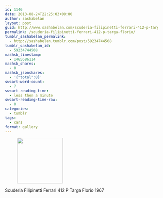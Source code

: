 ```yaml
---
id: 1146
date: 2013-08-24T22:25:03+00:00
author: sashabelan
layout: post
guid: http://www.sashabelan.com/scuderia-filipinetti-ferrari-412-p-targa-florio/
permalink: /scuderia-filipinetti-ferrari-412-p-targa-florio/
tumblr_sashabelan_permalink:
  - http://sashabelan.tumblr.com/post/59234744508
tumblr_sashabelan_id:
  - 59234744508
mashsb_timestamp:
  - 1465686114
mashsb_shares:
  - 0
mashsb_jsonshares:
  - '{"total":0}'
swcart-word-count:
  - 7
swcart-reading-time:
  - less then a minute
swcart-reading-time-raw:
  - 0
categories:
  - tumblr
tags:
  - cars
format: gallery
---
```

<div id='gallery-531' class='gallery galleryid-1146 gallery-columns-3 gallery-size-thumbnail'>
  <figure class='gallery-item'> 
  
  <div class='gallery-icon landscape'>
    <a href='http://www.sashabelan.ru/scuderia-filipinetti-ferrari-412-p-targa-florio/attachment/1147/'><img width="150" height="150" src="http://www.sashabelan.ru/wp-content/uploads/2013/08/tumblr_ms23lrev9k1qarj97o1_1280-150x150.jpg" class="attachment-thumbnail size-thumbnail" alt="" /></a>
  </div></figure>
</div>

Scuderia Filipinetti Ferrari 412 P Targa Florio 1967